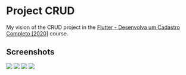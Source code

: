 # Project CRUD

My vision of the CRUD project in the [Flutter - Desenvolva um Cadastro Completo [2020]](https://www.cod3r.com.br/courses/flutter-desenvolva-um-cadastro-completo) course.

## Screenshots
![](https://github.com/lucasgaldinomt/flutter-crud/blob/main/screenshots/iOS1.png)
![](https://github.com/lucasgaldinomt/flutter-crud/blob/main/screenshots/iOS2.png)
![](https://github.com/lucasgaldinomt/flutter-crud/blob/main/screenshots/iOS3.png)
![](https://github.com/lucasgaldinomt/flutter-crud/blob/main/screenshots/iOS4.png)
